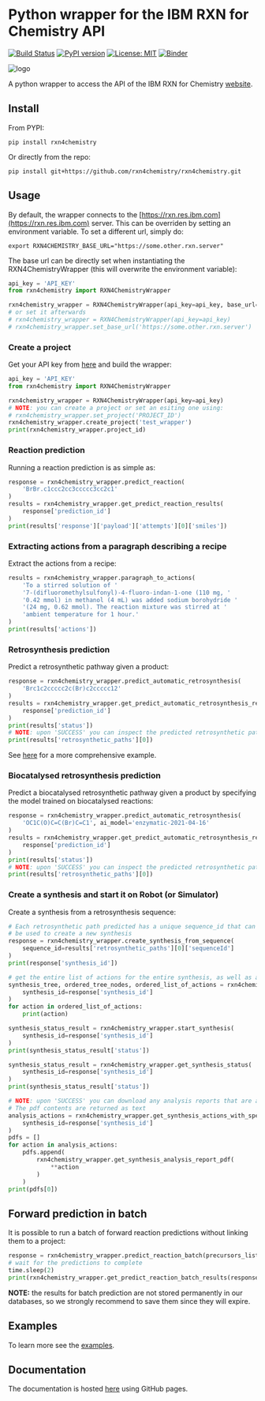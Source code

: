 # Python wrapper for the IBM RXN for Chemistry API

[![Build Status](https://travis-ci.org/rxn4chemistry/rxn4chemistry.svg?branch=master)](https://travis-ci.org/rxn4chemistry/rxn4chemistry)
[![PyPI version](https://badge.fury.io/py/RXN4Chemistry.svg)](https://badge.fury.io/py/RXN4Chemistry)
[![License: MIT](https://img.shields.io/badge/License-MIT-yellow.svg)](https://opensource.org/licenses/MIT)
[![Binder](https://mybinder.org/badge_logo.svg)](https://mybinder.org/v2/gh/rxn4chemistry/rxn4chemistry/master)

![logo](./docs_source/_static/logo.jpg)

A python wrapper to access the API of the IBM RXN for Chemistry [website](https://rxn.res.ibm.com/rxn/).

## Install

From PYPI:

```console
pip install rxn4chemistry
```

Or directly from the repo:

```console
pip install git+https://github.com/rxn4chemistry/rxn4chemistry.git
```

## Usage

By default, the wrapper connects to the [https://rxn.res.ibm.com](https://rxn.res.ibm.com) server. This can be overriden by setting an environment variable.
To set a different url, simply do:

```console
export RXN4CHEMISTRY_BASE_URL="https://some.other.rxn.server"
```

The base url can be directly set when instantiating the RXN4ChemistryWrapper (this will overwrite the environment variable):

```python
api_key = 'API_KEY'
from rxn4chemistry import RXN4ChemistryWrapper

rxn4chemistry_wrapper = RXN4ChemistryWrapper(api_key=api_key, base_url='https://some.other.rxn.server')
# or set it afterwards
# rxn4chemistry_wrapper = RXN4ChemistryWrapper(api_key=api_key)
# rxn4chemistry_wrapper.set_base_url('https://some.other.rxn.server')
```

### Create a project

Get your API key from [here](https://rxn.res.ibm.com/rxn/user/profile) and build the wrapper:

```python
api_key = 'API_KEY'
from rxn4chemistry import RXN4ChemistryWrapper

rxn4chemistry_wrapper = RXN4ChemistryWrapper(api_key=api_key)
# NOTE: you can create a project or set an esiting one using:
# rxn4chemistry_wrapper.set_project('PROJECT_ID')
rxn4chemistry_wrapper.create_project('test_wrapper')
print(rxn4chemistry_wrapper.project_id)
```

### Reaction prediction

Running a reaction prediction is as simple as:

```python
response = rxn4chemistry_wrapper.predict_reaction(
    'BrBr.c1ccc2cc3ccccc3cc2c1'
)
results = rxn4chemistry_wrapper.get_predict_reaction_results(
    response['prediction_id']
)
print(results['response']['payload']['attempts'][0]['smiles'])
```

### Extracting actions from a paragraph describing a recipe

Extract the actions from a recipe:

```python
results = rxn4chemistry_wrapper.paragraph_to_actions(
    'To a stirred solution of '
    '7-(difluoromethylsulfonyl)-4-fluoro-indan-1-one (110 mg, '
    '0.42 mmol) in methanol (4 mL) was added sodium borohydride '
    '(24 mg, 0.62 mmol). The reaction mixture was stirred at '
    'ambient temperature for 1 hour.'
)
print(results['actions'])
```

### Retrosynthesis prediction

Predict a retrosynthetic pathway given a product:

```python
response = rxn4chemistry_wrapper.predict_automatic_retrosynthesis(
    'Brc1c2ccccc2c(Br)c2ccccc12'
)
results = rxn4chemistry_wrapper.get_predict_automatic_retrosynthesis_results(
    response['prediction_id']
)
print(results['status'])
# NOTE: upon 'SUCCESS' you can inspect the predicted retrosynthetic paths.
print(results['retrosynthetic_paths'][0])
```

See [here](./examples/diamond_light_source_covid19_candidates_retrosynthesis.ipynb) for a more comprehensive example.

### Biocatalysed retrosynthesis prediction

Predict a biocatalysed retrosynthetic pathway given a product by specifying the model trained on biocatalysed reactions:

```python
response = rxn4chemistry_wrapper.predict_automatic_retrosynthesis(
    'OC1C(O)C=C(Br)C=C1', ai_model='enzymatic-2021-04-16'
)
results = rxn4chemistry_wrapper.get_predict_automatic_retrosynthesis_results(
    response['prediction_id']
)
print(results['status'])
# NOTE: upon 'SUCCESS' you can inspect the predicted retrosynthetic paths.
print(results['retrosynthetic_paths'][0])
```

### Create a synthesis and start it on Robot (or Simulator)

Create a synthesis from a retrosynthesis sequence:

```python
# Each retrosynthetic path predicted has a unique sequence_id that can
# be used to create a new synthesis
response = rxn4chemistry_wrapper.create_synthesis_from_sequence(
    sequence_id=results['retrosynthetic_paths'][0]['sequenceId']
)
print(response['synthesis_id'])

# get the entire list of actions for the entire synthesis, as well as a tree representation
synthesis_tree, ordered_tree_nodes, ordered_list_of_actions = rxn4chemistry_wrapper.get_synthesis_plan(
    synthesis_id=response['synthesis_id']
)
for action in ordered_list_of_actions:
    print(action)

synthesis_status_result = rxn4chemistry_wrapper.start_synthesis(
    synthesis_id=response['synthesis_id']
)
print(synthesis_status_result['status'])

synthesis_status_result = rxn4chemistry_wrapper.get_synthesis_status(
    synthesis_id=response['synthesis_id']
)
print(synthesis_status_result['status'])

# NOTE: upon 'SUCCESS' you can download any analysis reports that are available as pdf
# The pdf contents are returned as text
analysis_actions = rxn4chemistry_wrapper.get_synthesis_actions_with_spectrometer_pdf(
    synthesis_id=response['synthesis_id']
)
pdfs = []
for action in analysis_actions:
    pdfs.append(
        rxn4chemistry_wrapper.get_synthesis_analysis_report_pdf(
            **action
        )
    )
print(pdfs[0])
```

## Forward prediction in batch

It is possible to run a batch of forward reaction predictions without linking them to a project:

```python
response = rxn4chemistry_wrapper.predict_reaction_batch(precursors_list=['BrBr.c1ccc2cc3ccccc3cc2c1', 'Cl.c1ccc2cc3ccccc3cc2c1']*5)
# wait for the predictions to complete
time.sleep(2)
print(rxn4chemistry_wrapper.get_predict_reaction_batch_results(response["task_id"]))
```

**NOTE:** the results for batch prediction are not stored permanently in our databases, so we strongly recommend to save them since they will expire.

## Examples

To learn more see the [examples](./examples).

## Documentation

The documentation is hosted [here](https://rxn4chemistry.github.io/rxn4chemistry/) using GitHub pages.
